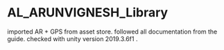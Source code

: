 # AL_ARUNVIGNESH_Library

imported AR + GPS from asset store.
followed all documentation from the guide.
checked with unity version 2019.3.6f1 .


